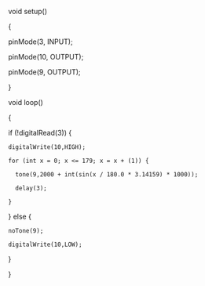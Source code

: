 void setup()

{

  pinMode(3, INPUT);

  pinMode(10, OUTPUT);

  pinMode(9, OUTPUT);

}



void loop()

{

  if (!digitalRead(3)) {

    digitalWrite(10,HIGH);

    for (int x = 0; x <= 179; x = x + (1)) {

      tone(9,2000 + int(sin(x / 180.0 * 3.14159) * 1000));

      delay(3);

    }



  } else {

    noTone(9);

    digitalWrite(10,LOW);



  }



}
